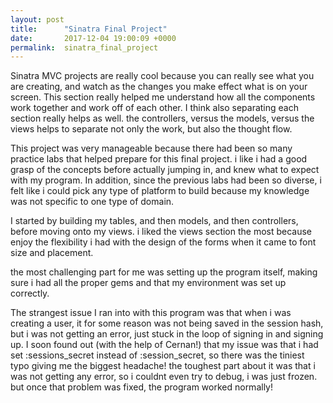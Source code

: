 ```yaml
---
layout: post
title:      "Sinatra Final Project"
date:       2017-12-04 19:00:09 +0000
permalink:  sinatra_final_project
---
```



Sinatra MVC projects are really cool because you can really see what you are creating, and watch as the changes you make effect what is on your screen. This section really helped me understand how all the components work together and work off of each other. I think also separating each section really helps as well. the controllers, versus the models, versus the views helps to separate not only the work, but also the thought flow. 

This project was very manageable because there had been so many practice labs that helped prepare for this final project. i like i had a good grasp of the concepts before actually jumping in, and knew what to expect with my program. In addition, since the previous labs had been so diverse, i felt like i could pick any type of platform to build because my knowledge was not specific to one type of domain. 

I started by building my tables, and then models, and then controllers, before moving onto my views. i liked the views section the most because enjoy the flexibility i had with the design of the forms when it came to font size and placement. 

the most challenging part for me was setting up the program itself, making sure i had all the proper gems and that my environment was set up correctly.

The strangest issue I ran into with this program was that when i was creating a user, it for some reason was not being saved in the session hash, but i was not getting an error, just stuck in the loop of signing in and signing up. I soon found out (with the help of Cernan!) that my issue was that i had set :sessions_secret instead of :session_secret, so there was the tiniest typo giving me the biggest headache! the toughest part about it was that i was not getting any error, so i couldnt even try to debug, i was just frozen. but once that problem was fixed, the program worked normally! 
